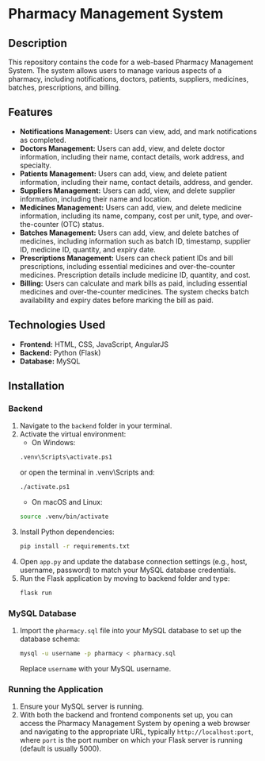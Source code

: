 # Pharmacy Management System

## Description
This repository contains the code for a web-based Pharmacy Management System. The system allows users to manage various aspects of a pharmacy, including notifications, doctors, patients, suppliers, medicines, batches, prescriptions, and billing.

## Features
- **Notifications Management:** Users can view, add, and mark notifications as completed.
- **Doctors Management:** Users can add, view, and delete doctor information, including their name, contact details, work address, and specialty.
- **Patients Management:** Users can add, view, and delete patient information, including their name, contact details, address, and gender.
- **Suppliers Management:** Users can add, view, and delete supplier information, including their name and location.
- **Medicines Management:** Users can add, view, and delete medicine information, including its name, company, cost per unit, type, and over-the-counter (OTC) status.
- **Batches Management:** Users can add, view, and delete batches of medicines, including information such as batch ID, timestamp, supplier ID, medicine ID, quantity, and expiry date.
- **Prescriptions Management:** Users can check patient IDs and bill prescriptions, including essential medicines and over-the-counter medicines. Prescription details include medicine ID, quantity, and cost.
- **Billing:** Users can calculate and mark bills as paid, including essential medicines and over-the-counter medicines. The system checks batch availability and expiry dates before marking the bill as paid.

## Technologies Used
- **Frontend:** HTML, CSS, JavaScript, AngularJS
- **Backend:** Python (Flask)
- **Database:** MySQL

## Installation

### Backend
1. Navigate to the `backend` folder in your terminal.
2. Activate the virtual environment:
    - On Windows:
    ```bash
    .venv\Scripts\activate.ps1
    ```
    or open the terminal in .venv\Scripts and:
    ```bash
    ./activate.ps1
    ```
    - On macOS and Linux:
    ```bash
    source .venv/bin/activate
    ```
3. Install Python dependencies:
    ```bash
    pip install -r requirements.txt
    ```
4. Open `app.py` and update the database connection settings (e.g., host, username, password) to match your MySQL database credentials.
5. Run the Flask application by moving to backend folder and type:
    ```bash
    flask run
    ```

### MySQL Database
1. Import the `pharmacy.sql` file into your MySQL database to set up the database schema:
    ```bash
    mysql -u username -p pharmacy < pharmacy.sql
    ```
   Replace `username` with your MySQL username.

### Running the Application
1. Ensure your MySQL server is running.
2. With both the backend and frontend components set up, you can access the Pharmacy Management System by opening a web browser and navigating to the appropriate URL, typically `http://localhost:port`, where `port` is the port number on which your Flask server is running (default is usually 5000).


